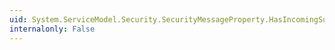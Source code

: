 ```yaml
---
uid: System.ServiceModel.Security.SecurityMessageProperty.HasIncomingSupportingTokens
internalonly: False
---
```

